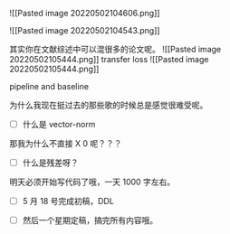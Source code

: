 ![[Pasted image 20220502104606.png]]

![[Pasted image 20220502104543.png]]

其实你在文献综述中可以混很多的论文呢。
![[Pasted image 20220502105444.png]]
transfer loss
![[Pasted image 20220502105444.png]]

pipeline and baseline

为什么我现在挺过去的那些歌的时候总是感觉很难受呢。

- [ ] 什么是 vector-norm

那我为什么不直接 X 0 呢？？？

- [ ] 什么是残差呀？

明天必须开始写代码了哦，一天 1000 字左右。

- [ ] 5 月 18 号完成初稿，DDL
- [ ] 然后一个星期定稿，搞完所有内容哦。

